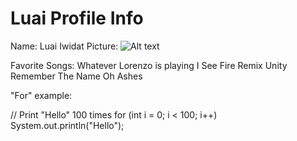 # Luai Profile Info
Name: Luai Iwidat
Picture:
![Alt text](https://static.comicvine.com/uploads/scale_small/8/80111/5766160-actioncomics976-gary-frank.jpg "Optional title")

Favorite Songs:
Whatever Lorenzo is playing
I See Fire Remix
Unity
Remember The Name
Oh Ashes

"For" example:

// Print "Hello" 100 times
for (int i = 0; i < 100; i++)
	System.out.println("Hello");